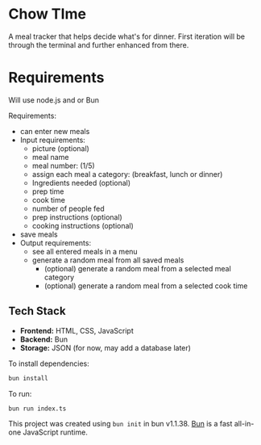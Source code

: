 # Chow TIme
A meal tracker that helps decide what's for dinner. First iteration will be through the terminal and further enhanced from there.

# Requirements
Will use node.js and or Bun

Requirements:
- can enter new meals
- Input requirements:
    - picture (optional)
    - meal name
    - meal number: (1/5)
    - assign each meal a category: (breakfast, lunch or dinner)
    - Ingredients needed (optional)
    - prep time
    - cook time
    - number of people fed
    - prep instructions (optional)
    - cooking instructions (optional)
- save meals
- Output requirements:
    - see all entered meals in a menu
    - generate a random meal from all saved meals
        - (optional) generate a random meal from a selected meal category
        - (optional) generate a random meal from a selected cook time


## Tech Stack  
- **Frontend:** HTML, CSS, JavaScript  
- **Backend:** Bun  
- **Storage:** JSON (for now, may add a database later)  



To install dependencies:

```bash
bun install
```

To run:

```bash
bun run index.ts
```

This project was created using `bun init` in bun v1.1.38. [Bun](https://bun.sh) is a fast all-in-one JavaScript runtime.
